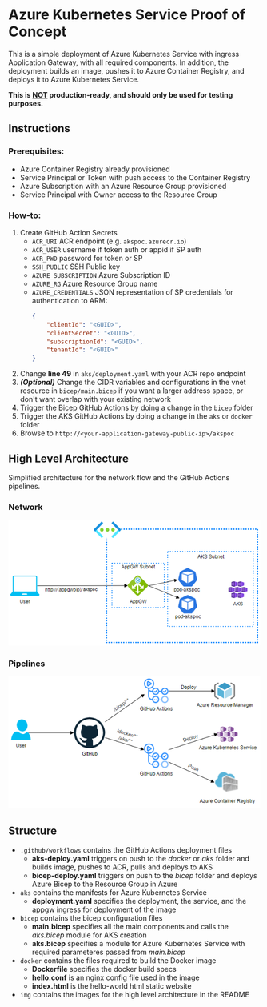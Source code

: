 # Azure Kubernetes Service Proof of Concept
This is a simple deployment of Azure Kubernetes Service with ingress Application Gateway, with all required components. In addition, the deployment builds an image, pushes it to Azure Container Registry, and deploys it to Azure Kubernetes Service.

__This is <ins>NOT</ins> production-ready, and should only be used for testing purposes.__
## Instructions
### Prerequisites:
- Azure Container Registry already provisioned
- Service Principal or Token with push access to the Container Registry
- Azure Subscription with an Azure Resource Group provisioned
- Service Principal with Owner access to the Resource Group
### How-to: 
1. Create GitHub Action Secrets
    - `ACR_URI` ACR endpoint (e.g. `akspoc.azurecr.io`)
    - `ACR_USER` username if token auth or appid if SP auth
    - `ACR_PWD` password for token or SP
    - `SSH_PUBLIC` SSH Public key
    - `AZURE_SUBSCRIPTION` Azure Subscription ID
    - `AZURE_RG` Azure Resource Group name
    - `AZURE_CREDENTIALS` JSON representation of SP credentials for authentication to ARM:
        ```json
        {
            "clientId": "<GUID>",
            "clientSecret": "<GUID>",
            "subscriptionId": "<GUID>",
            "tenantId": "<GUID>"
        }
        ```
2. Change __line 49__ in `aks/deployment.yaml` with your ACR repo endpoint
3. _**(Optional)**_ Change the CIDR variables and configurations in the vnet resource in `bicep/main.bicep` if you want a larger address space, or don't want overlap with your existing network
4. Trigger the Bicep GitHub Actions by doing a change in the `bicep` folder
5. Trigger the AKS GitHub Actions by doing a change in the `aks` or `docker` folder
6. Browse to `http://<your-application-gateway-public-ip>/akspoc`

## High Level Architecture
Simplified architecture for the network flow and the GitHub Actions pipelines.
### Network
![Network](img/akspoc-network.png)
### Pipelines
![Pipelines](img/akspoc-githubactions.png)
## Structure
- `.github/workflows` contains the GitHub Actions deployment files
    - __aks-deploy.yaml__ triggers on push to the _docker_ or _aks_ folder and builds image, pushes to ACR, pulls and deploys to AKS
    - __bicep-deploy.yaml__ triggers on push to the _bicep_ folder and deploys Azure Bicep to the Resource Group in Azure
- `aks` contains the manifests for Azure Kubernetes Service
    - __deployment.yaml__ specifies the deployment, the service, and the appgw ingress for deployment of the image
- `bicep` contains the bicep configuration files
    - __main.bicep__ specifies all the main components and calls the _aks.bicep_ module for AKS creation
    - __aks.bicep__ specifies a module for Azure Kubernetes Service with required parameteres passed from _main.bicep_
- `docker` contains the files required to build the Docker image
    - __Dockerfile__ specifies the docker build specs
    - __hello.conf__ is an nginx config file used in the image
    - __index.html__ is the hello-world html static website
- `img` contains the images for the high level architecture in the README

